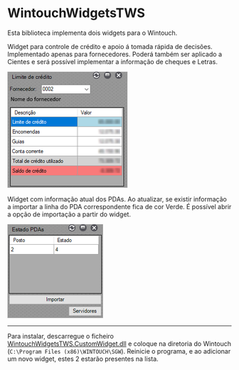 # WintouchWidgetsTWS
Esta biblioteca implementa dois widgets para o Wintouch.

Widget para controle de crédito e apoio á tomada rápida de decisões.
Implementado apenas para fornecedores. Poderá também ser aplicado a Cientes e será possível implementar a informação de cheques e Letras.

![Limite crédito](https://github.com/miguelfazenda/WintouchWidgetsTWS/raw/master/screenshot-limiteCredito.png)

Widget com informação atual dos PDAs.
Ao atualizar, se existir informação a importar a linha do PDA correspondente fica de cor Verde.
É possível abrir a opção de importação a partir do widget.

![Estado PDAs](https://github.com/miguelfazenda/WintouchWidgetsTWS/raw/master/screenshot-estadoPDAs.png)

---

Para instalar, descarregue o ficheiro [WintouchWidgetsTWS.CustomWidget.dll](https://github.com/miguelfazenda/WintouchWidgetsTWS/releases/download/release/WintouchWidgetsTWS.CustomWidget.dll) e coloque na diretoria do Wintouch (`C:\Program Files (x86)\WINTOUCH\SGW`). Reinicie o programa, e ao adicionar um novo widget, estes 2 estarão presentes na lista.
